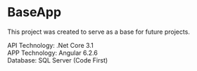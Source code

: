 # BaseApp

This project was created to serve as a base for future projects.

API Technology: .Net Core 3.1 <br/>
APP Technology: Angular 6.2.6 <br/>
Database: SQL Server (Code First) <br/>